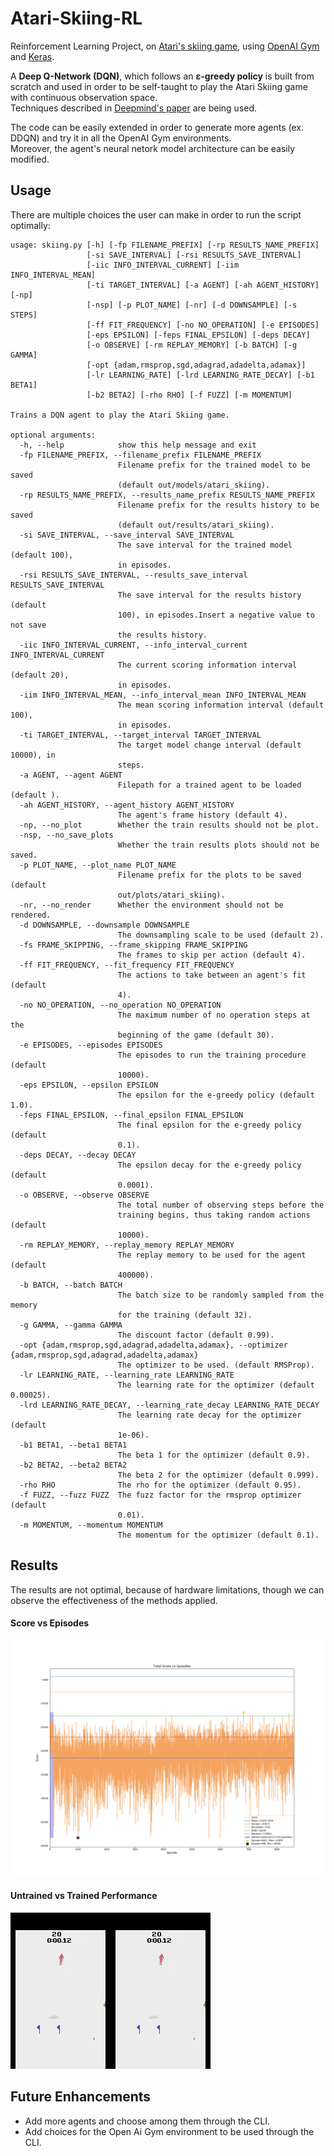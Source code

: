 # Atari-Skiing-RL
Reinforcement Learning Project, on [Atari's skiing game](https://en.wikipedia.org/wiki/Skiing_(Atari_2600)), 
using [OpenAI Gym](https://gym.openai.com/) and [Keras](https://keras.io/).  

A **Deep Q-Network (DQN)**, which follows an **ε-greedy policy** is built from scratch and used 
in order to be self-taught to play the Atari Skiing game with continuous observation space.  
Techniques described in [Deepmind's paper](https://storage.googleapis.com/deepmind-media/dqn/DQNNaturePaper.pdf) are being used.  

The code can be easily extended in order to generate more agents (ex. DDQN) 
and try it in all the OpenAI Gym environments.  
Moreover, the agent's neural netork model architecture can be easily modified.

## Usage
There are multiple choices the user can make in order to run the script optimally:

```
usage: skiing.py [-h] [-fp FILENAME_PREFIX] [-rp RESULTS_NAME_PREFIX]
                 [-si SAVE_INTERVAL] [-rsi RESULTS_SAVE_INTERVAL]
                 [-iic INFO_INTERVAL_CURRENT] [-iim INFO_INTERVAL_MEAN]
                 [-ti TARGET_INTERVAL] [-a AGENT] [-ah AGENT_HISTORY] [-np]
                 [-nsp] [-p PLOT_NAME] [-nr] [-d DOWNSAMPLE] [-s STEPS]
                 [-ff FIT_FREQUENCY] [-no NO_OPERATION] [-e EPISODES]
                 [-eps EPSILON] [-feps FINAL_EPSILON] [-deps DECAY]
                 [-o OBSERVE] [-rm REPLAY_MEMORY] [-b BATCH] [-g GAMMA]
                 [-opt {adam,rmsprop,sgd,adagrad,adadelta,adamax}]
                 [-lr LEARNING_RATE] [-lrd LEARNING_RATE_DECAY] [-b1 BETA1]
                 [-b2 BETA2] [-rho RHO] [-f FUZZ] [-m MOMENTUM]

Trains a DQN agent to play the Atari Skiing game.

optional arguments:
  -h, --help            show this help message and exit
  -fp FILENAME_PREFIX, --filename_prefix FILENAME_PREFIX
                        Filename prefix for the trained model to be saved
                        (default out/models/atari_skiing).
  -rp RESULTS_NAME_PREFIX, --results_name_prefix RESULTS_NAME_PREFIX
                        Filename prefix for the results history to be saved
                        (default out/results/atari_skiing).
  -si SAVE_INTERVAL, --save_interval SAVE_INTERVAL
                        The save interval for the trained model (default 100),
                        in episodes.
  -rsi RESULTS_SAVE_INTERVAL, --results_save_interval RESULTS_SAVE_INTERVAL
                        The save interval for the results history (default
                        100), in episodes.Insert a negative value to not save
                        the results history.
  -iic INFO_INTERVAL_CURRENT, --info_interval_current INFO_INTERVAL_CURRENT
                        The current scoring information interval (default 20),
                        in episodes.
  -iim INFO_INTERVAL_MEAN, --info_interval_mean INFO_INTERVAL_MEAN
                        The mean scoring information interval (default 100),
                        in episodes.
  -ti TARGET_INTERVAL, --target_interval TARGET_INTERVAL
                        The target model change interval (default 10000), in
                        steps.
  -a AGENT, --agent AGENT
                        Filepath for a trained agent to be loaded (default ).
  -ah AGENT_HISTORY, --agent_history AGENT_HISTORY
                        The agent's frame history (default 4).
  -np, --no_plot        Whether the train results should not be plot.
  -nsp, --no_save_plots
                        Whether the train results plots should not be saved.
  -p PLOT_NAME, --plot_name PLOT_NAME
                        Filename prefix for the plots to be saved (default
                        out/plots/atari_skiing).
  -nr, --no_render      Whether the environment should not be rendered.
  -d DOWNSAMPLE, --downsample DOWNSAMPLE
                        The downsampling scale to be used (default 2).
  -fs FRAME_SKIPPING, --frame_skipping FRAME_SKIPPING
                        The frames to skip per action (default 4).
  -ff FIT_FREQUENCY, --fit_frequency FIT_FREQUENCY
                        The actions to take between an agent's fit (default
                        4).
  -no NO_OPERATION, --no_operation NO_OPERATION
                        The maximum number of no operation steps at the
                        beginning of the game (default 30).
  -e EPISODES, --episodes EPISODES
                        The episodes to run the training procedure (default
                        10000).
  -eps EPSILON, --epsilon EPSILON
                        The epsilon for the e-greedy policy (default 1.0).
  -feps FINAL_EPSILON, --final_epsilon FINAL_EPSILON
                        The final epsilon for the e-greedy policy (default
                        0.1).
  -deps DECAY, --decay DECAY
                        The epsilon decay for the e-greedy policy (default
                        0.0001).
  -o OBSERVE, --observe OBSERVE
                        The total number of observing steps before the
                        training begins, thus taking random actions (default
                        10000).
  -rm REPLAY_MEMORY, --replay_memory REPLAY_MEMORY
                        The replay memory to be used for the agent (default
                        400000).
  -b BATCH, --batch BATCH
                        The batch size to be randomly sampled from the memory
                        for the training (default 32).
  -g GAMMA, --gamma GAMMA
                        The discount factor (default 0.99).
  -opt {adam,rmsprop,sgd,adagrad,adadelta,adamax}, --optimizer {adam,rmsprop,sgd,adagrad,adadelta,adamax}
                        The optimizer to be used. (default RMSProp).
  -lr LEARNING_RATE, --learning_rate LEARNING_RATE
                        The learning rate for the optimizer (default 0.00025).
  -lrd LEARNING_RATE_DECAY, --learning_rate_decay LEARNING_RATE_DECAY
                        The learning rate decay for the optimizer (default
                        1e-06).
  -b1 BETA1, --beta1 BETA1
                        The beta 1 for the optimizer (default 0.9).
  -b2 BETA2, --beta2 BETA2
                        The beta 2 for the optimizer (default 0.999).
  -rho RHO              The rho for the optimizer (default 0.95).
  -f FUZZ, --fuzz FUZZ  The fuzz factor for the rmsprop optimizer (default
                        0.01).
  -m MOMENTUM, --momentum MOMENTUM
                        The momentum for the optimizer (default 0.1).
```

## Results
The results are not optimal, because of hardware limitations, 
though we can observe the effectiveness of the methods applied.

#### Score vs Episodes
![Score vs Episodes Diagram, with State of the Art comparisons](examples/total_scores_vs_episodes_soa_compared.png)

#### Untrained vs Trained Performance
![Gif showing the performance of the agent on the game, when untrained vs trained](examples/Untrained_vs_Trained.gif)

## Future Enhancements
- Add more agents and choose among them through the CLI.
- Add choices for the Open Ai Gym environment to be used through the CLI.

